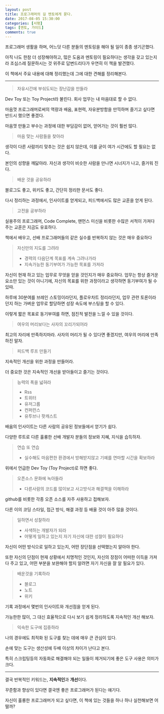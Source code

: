 ```yaml
---
layout: post
title: 프로그래머의 길 멘토에게 묻다.
date: 2017-08-05 15:30:00
categories: [서평]
tags: [멘토, 가이드]
comments: true
---
```

프로그래머 생활을 하며, 어느덧 다른 분들의 멘토링을 해야 될 일이 종종 생기곤했다.

아직 나도 한참 더 성장해야하고, 많은 도움과 멘토링이 필요하다는 생각을 갖고 있는지라 조심스레 질문하시는 것 위주로 답변드리다가 우연히 이 책을 발견했다.

이 책에서 주요 내용에 대해 정리했는데 그에 대한 견해를 정리해본다.

---

>자유시간에 부숴도되는 장난감을 만들라

Dev Toy 또는 Toy Project라 불린다.
회사 업무는 내 마음대로 할 수 없다.

마음껏 프로그래머로써의 역량과 배움, 표현력, 자유분방함을 만끽하며 즐기고 싶다면 반드시 했으면 좋겠다.

마음껏 만들고 부수는 과정에 대한 부담감이 없어, 얻어가는 것이 훨씬 많다.

>마음 맞는 사람들을 찾아라

생각이 다른 사람끼리 맞추는 것은 쉽지 않은데, 이를 굳이 여가 시간에도 할 필요는 없다.

본인의 성향을 깨닳아라. 자신과 생각이 비슷한 사람을 만나면 시너지가 나고, 즐거워 진다.

>배운 것을 공유하라

블로그도 좋고, 위키도 좋고, 간단히 정리한 문서도 좋다.

다시 정리하는 과정에서, 인사이트를 얻게되고, 피드백에서도 많은 교훈을 얻게 된다.

>고전을 공부하라

실용주의 프로그래머, Code Complete, 맨먼스 미신을 비롯한 수많은 서적이 가져다 주는 교훈은 지금도 유효하다.

책에서 배우고, 선배 프로그래머들의 같은 실수를 반복하지 않는 것은 매우 중요하다

>자신만의 지도를 그려라
>* 경력의 다음단계 목표를 계속 그려나가라
>* 지속가능한 동기부여가 가능한 목표를 가져라

자신이 현재 하고 있는 업무로 무엇을 얻을 것인지가 매우 중요하다.
업무는 항상 즐거운 요소만 있는 것이 아니기에, 자신의 목표를 위한 과정이라고 생각하면 동기부여가 될 수 있따.

하루에 30분여를 브레인 스토밍이라던지, 플로우차트 정리라던지, 업무 관련 토론이라던지 하는 가벼운 업무로 할당하면 성장 속도에 부스팅을 할 수 있다.

이렇게 짧은 목표로 동기부여를 하면, 점진적 발전을 느낄 수 있을 것이다.

>여우의 머리보다는 사자의 꼬리가되어라

최고의 자리에 만족하지마라.
사자의 머리가 될 수 있다면 좋겠지만, 여우의 머리에 만족하진 말자.

>피드백 루프 만들기

지속적인 개선을 위한 과정을 만들어라.

더 중요한 것은 지속적인 개선을 받아들이고 즐기는 것이다.

>능력의 폭을 넓혀라
>* Rss
>* 트위터
>* 유저그룹
>* 컨퍼런스
>* 유투브나 팟캐스트

배움의 인사이트는 다른 사람의 공유된 정보들에서 얻기가 쉽다.

다양한 루트로 다른 훌륭한 선배 개발자 분들의 정보와 지혜, 지식을 습득하자.

>연습 또 연습
>* 실수해도 마음편한 환경에서 방해받지않고 기예를 연마할 시간을 확보하라

위에서 언급한 Dev Toy (Toy Project)로 하면 좋다.


>오픈소스 문화에 녹아들라
>* 다른사람의 코드를 많이보고 사고방식과 해결책을 이해하라

github를 비롯한 각종 오픈 소스를 자주 사용하고 접해보자.

다른 이의 코딩 스타일, 접근 방식, 해결 과정 등 배울 것이 아주 많을 것이다.

> 일하면서 성찰하라
>* 사색하는 개발자가 되라
>* 어떻게 일하고 있는지 자기 자신에 대한 성찰이 필요하다

자신이 어떤 방식으로 일하고 있는지, 어떤 장단점을 선택했는지 알아야 한다.

또한 자신의 단점이 현재 상황에서 치명적인 것인지, 자신의 장점이 어떠한 이득을 가져다 주고 있고, 어떤 부분을 보완해야 할지 알려면 자기 자신을 잘 알 필요가 있다.

> 배운것을 기록하라
>* 블로그
>* 노트
>* 위키

기록 과정에서 몇번의 인사이트와 개선점을 얻게 된다.

가능한한 많이, 그 대신 효율적으로 다시 보기 쉽게 정리하도록 지속적인 개선 해보자.

>익숙한 도구에 집중하라

나의 경우에도 최적화 된 도구를 찾는 데에 매우 큰 관심이 있다. 

손에 맞는 도구는 생산성에 두배 이상의 차이가 난다고 본다. 

특히 스크립팅등의 자동화로 해결해야 되는 일들이 제거되기에 좋은 도구 사용은 의미가 크다.

---

결국 반복적인 키워드는, **지속적인**과 **개선**이다.

꾸준함과 향상이 있다면 결국엔 좋은 프로그래머가 된다는 얘기다.

자신이 훌륭한 프로그래머가 되고 싶다면, 이 책에 있는 것들을 하나 하나 실천해보면 어떨까?